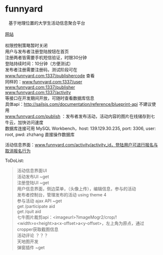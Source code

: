 funnyard
=======
    基于地理位置的大学生活动信息聚合平台<br/><br/>
[网站](http://www.funnyard.com:1337)<br><br>
权限控制策略暂时关闭<br>
用户与发布者注册登陆按钮在首页<br>
注册两者皆需要手机短信验证，时限30分钟<br>
登陆持续时间：10分钟（方便测试）<br>
发布者注册需要注册码，测试阶段可在 www.funnyard.com:1337/publishercode 查看<br>
同样的：www.funnyard.com:1337/user<br>
www.funnyard.com:1337/publisher<br>
www.funnyard.com:1337/activity<br>
等接口在开发期间开放，可随时查看数据库信息<br>
具体api：http://sailsjs.com/documentation/reference/blueprint-api 不建议使用<br>
www.funnyard.com/publish ：发布者发布活动，活动内容的图片在线储存到七牛云，加快访问速度<br>
数据库连接可用 MySQL Workbench，host: 139.129.30.235, port: 3306, user: root, pwd: zhzhang 直接操作数据库<br>

活动信息界面：www.funnyard.com/activity/activity_id，登陆用户可进行报名与取消报名行为<br>

ToDoList:
>活动信息界面UI<br>
>活动发布UI ~get<br>
>注册登陆UI ~get<br>
>用户信息界面，侧边菜单，（头像上传），编辑信息，参与的活动<br>
>发布者控制台，管理发布的活动 using theme 4<br>
>参与活动 ajax API ~get<br>
>get /participate aid<br>
>get /quit aid<br>
>七牛图片裁剪api：\<imageurl>?imageMogr2/crop/!\<width>x\<height>a\<x-offset>a\<y-offset>，左上角为原点，通过cropper获取截图信息<br>
>活动评论 ？？？<br>
>天地图开发<br>
>弹窗插件 ~get<br>
